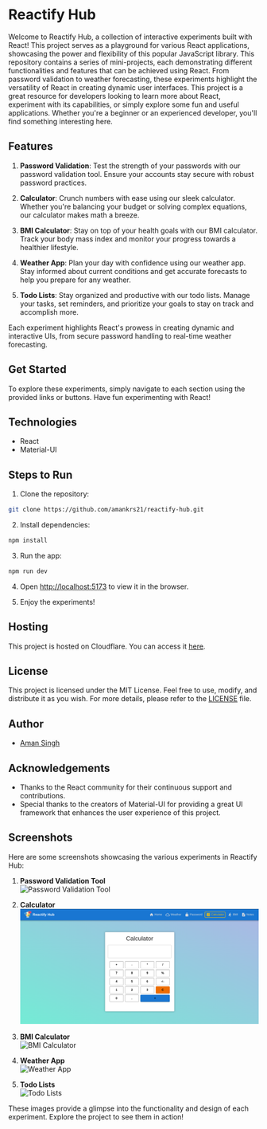 # Reactify Hub

Welcome to Reactify Hub, a collection of interactive experiments built with React! This project serves as a playground for various React applications, showcasing the power and flexibility of this popular JavaScript library.
This repository contains a series of mini-projects, each demonstrating different functionalities and features that can be achieved using React. From password validation to weather forecasting, these experiments highlight the versatility of React in creating dynamic user interfaces.
This project is a great resource for developers looking to learn more about React, experiment with its capabilities, or simply explore some fun and useful applications. Whether you're a beginner or an experienced developer, you'll find something interesting here.

<!-- See Screenshots below scroll to screenshot section -->

## Features

1. **Password Validation**: Test the strength of your passwords with our password validation tool. Ensure your accounts stay secure with robust password practices.

2. **Calculator**: Crunch numbers with ease using our sleek calculator. Whether you're balancing your budget or solving complex equations, our calculator makes math a breeze.

3. **BMI Calculator**: Stay on top of your health goals with our BMI calculator. Track your body mass index and monitor your progress towards a healthier lifestyle.

4. **Weather App**: Plan your day with confidence using our weather app. Stay informed about current conditions and get accurate forecasts to help you prepare for any weather.

5. **Todo Lists**: Stay organized and productive with our todo lists. Manage your tasks, set reminders, and prioritize your goals to stay on track and accomplish more.

Each experiment highlights React's prowess in creating dynamic and interactive UIs, from secure password handling to real-time weather forecasting.

## Get Started

To explore these experiments, simply navigate to each section using the provided links or buttons. Have fun experimenting with React!

## Technologies

- React
- Material-UI

## Steps to Run

1. Clone the repository:

```bash
git clone https://github.com/amankrs21/reactify-hub.git
```

2. Install dependencies:

```bash
npm install
```

3. Run the app:

```bash
npm run dev
```

4. Open [http://localhost:5173](http://localhost:5173) to view it in the browser.

5. Enjoy the experiments!

## Hosting

This project is hosted on Cloudflare. You can access it [here](https://reactify-hub.pages.dev).

## License

This project is licensed under the MIT License. Feel free to use, modify, and distribute it as you wish. For more details, please refer to the [LICENSE](LICENSE) file.

## Author

- [Aman Singh](https://github.com/amankrs21)

## Acknowledgements
- Thanks to the React community for their continuous support and contributions.
- Special thanks to the creators of Material-UI for providing a great UI framework that enhances the user experience of this project.


## Screenshots

Here are some screenshots showcasing the various experiments in Reactify Hub:

1. **Password Validation Tool**  
    ![Password Validation Tool](screenshots/password-validation.png)

2. **Calculator**  
    ![Calculator](screenshots/calculator.png)

3. **BMI Calculator**  
    ![BMI Calculator](screenshots/bmi-calculator.png)

4. **Weather App**  
    ![Weather App](screenshots/weather-app.png)

5. **Todo Lists**  
    ![Todo Lists](screenshots/todo-lists.png)

These images provide a glimpse into the functionality and design of each experiment. Explore the project to see them in action!
